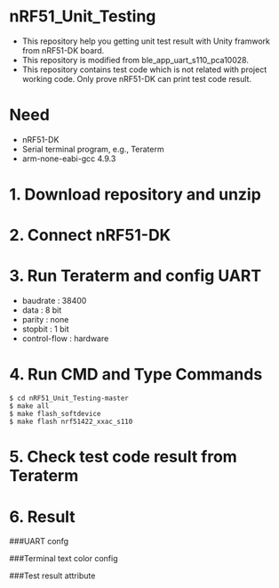 # nRF51_Unit_Testing
- This repository help you getting unit test result with Unity framwork from nRF51-DK board.
- This repository is modified from ble_app_uart_s110_pca10028.
- This repository contains test code which is not related with project working code. Only prove nRF51-DK can print test code result.

# Need
- nRF51-DK
- Serial terminal program, e.g., Teraterm
- arm-none-eabi-gcc 4.9.3


# 1. Download repository and unzip

# 2. Connect nRF51-DK

# 3. Run Teraterm and config UART
- baudrate : 38400
- data : 8 bit
- parity : none
- stopbit : 1 bit
- control-flow : hardware

# 4. Run CMD and Type Commands
```
$ cd nRF51_Unit_Testing-master
$ make all
$ make flash_softdevice
$ make flash nrf51422_xxac_s110
```
# 5. Check test code result from Teraterm

# 6. Result


###UART confg

###Terminal text color config

###Test result attribute

